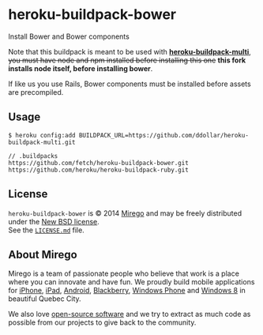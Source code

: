 # heroku-buildpack-bower

Install Bower and Bower components

Note that this buildpack is meant to be used with [__heroku-buildpack-multi__](https://github.com/ddollar/heroku-buildpack-multi), <s>you must have node and npm installed before installing this one</s> **this fork installs node itself, before installing bower**.

If like us you use Rails, Bower components must be installed before assets are precompiled.

## Usage

```
$ heroku config:add BUILDPACK_URL=https://github.com/ddollar/heroku-buildpack-multi.git
```

```
// .buildpacks
https://github.com/fetch/heroku-buildpack-bower.git
https://github.com/heroku/heroku-buildpack-ruby.git
```

## License

`heroku-buildpack-bower` is © 2014 [Mirego](http://www.mirego.com) and may be freely distributed under the [New BSD license](http://opensource.org/licenses/BSD-3-Clause).  
See the [`LICENSE.md`](https://github.com/mirego/heroku-buildpack-bower/blob/master/LICENSE.md) file.

## About Mirego

Mirego is a team of passionate people who believe that work is a place where you can innovate and have fun. We proudly build mobile applications for [iPhone](http://mirego.com/en/iphone-app-development/ "iPhone application development"), [iPad](http://mirego.com/en/ipad-app-development/ "iPad application development"), [Android](http://mirego.com/en/android-app-development/ "Android application development"), [Blackberry](http://mirego.com/en/blackberry-app-development/ "Blackberry application development"), [Windows Phone](http://mirego.com/en/windows-phone-app-development/ "Windows Phone application development") and [Windows 8](http://mirego.com/en/windows-8-app-development/ "Windows 8 application development") in beautiful Quebec City.

We also love [open-source software](http://open.mirego.com/) and we try to extract as much code as possible from our projects to give back to the community.
